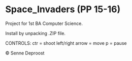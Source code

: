 # Space_Invaders (PP 15-16)
Project for 1st BA Computer Science.

Install by unpacking .ZIP file.


CONTROLS:
ctr = shoot
left/right arrow = move
p = pause

© Senne Deproost
